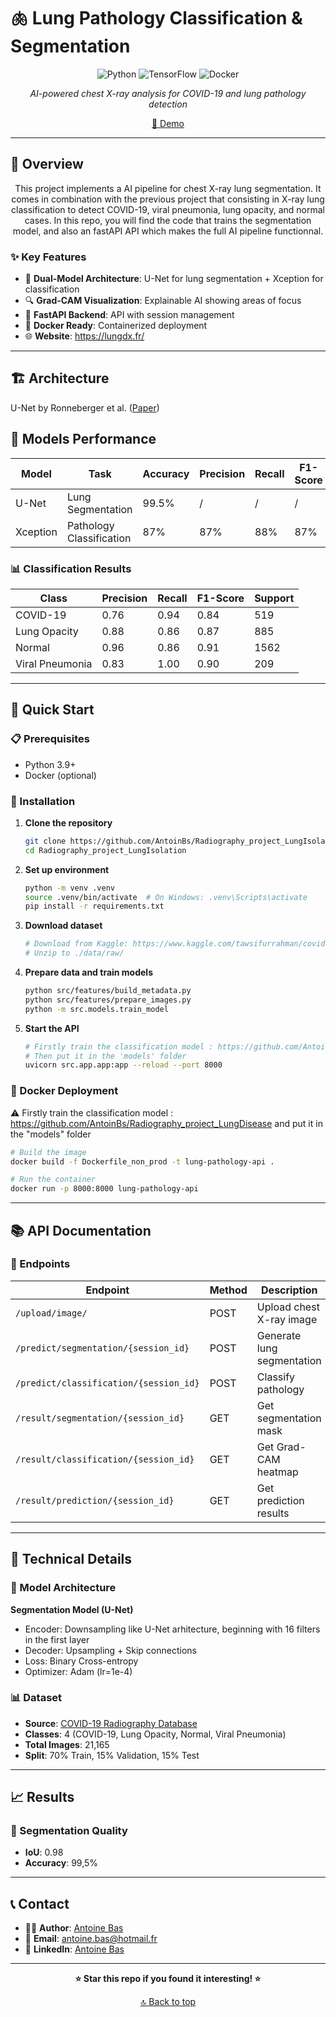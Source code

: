 # 🫁 Lung Pathology Classification & Segmentation

<div align="center">

![Python](https://img.shields.io/badge/Python-3.9-blue.svg)
![TensorFlow](https://img.shields.io/badge/TensorFlow-2.19-orange.svg)
![Docker](https://img.shields.io/badge/Docker-Ready-blue.svg)

*AI-powered chest X-ray analysis for COVID-19 and lung pathology detection*

[🚀 Demo](https://lungdx.fr)

</div>

---

## 🎯 Overview
<div align='center'>
This project implements a AI pipeline for chest X-ray lung segmentation.
It comes in combination with the previous project that consisting in X-ray lung classification to detect COVID-19, viral pneumonia, lung opacity, and normal cases.
In this repo, you will find the code that trains the segmentation model, and also an fastAPI API which makes the full AI pipeline functionnal.
</div>

### ✨ Key Features

- 🎯 **Dual-Model Architecture**: U-Net for lung segmentation + Xception for classification
- 🔍 **Grad-CAM Visualization**: Explainable AI showing areas of focus
- 🚀 **FastAPI Backend**: API with session management
- 🐳 **Docker Ready**: Containerized deployment
- 🌐 **Website**: https://lungdx.fr/


---

## 🏗️ Architecture

U-Net by Ronneberger et al. ([Paper](https://arxiv.org/abs/1505.04597))

## 🔧 Models Performance

| Model | Task | Accuracy | Precision | Recall | F1-Score | IoU
|-------|------|----------|-----------|---------|----------|----------|
| U-Net | Lung Segmentation | 99.5% | / | / | / | 98%
| Xception | Pathology Classification | 87% | 87% | 88% | 87% | /

### 📊 Classification Results


| Class | Precision | Recall | F1-Score | Support |
|-------|-----------|---------|----------|---------|
| COVID-19 | 0.76 | 0.94 | 0.84 | 519 |
| Lung Opacity | 0.88 | 0.86 | 0.87 | 885 |
| Normal | 0.96 | 0.86 | 0.91 | 1562 |
| Viral Pneumonia | 0.83 | 1.00 | 0.90 | 209 |

---

## 🚀 Quick Start

### 📋 Prerequisites

- Python 3.9+
- Docker (optional)

### 🔧 Installation

1. **Clone the repository**
   ```bash
   git clone https://github.com/AntoinBs/Radiography_project_LungIsolation.git
   cd Radiography_project_LungIsolation
   ```

2. **Set up environment**
   ```bash
   python -m venv .venv
   source .venv/bin/activate  # On Windows: .venv\Scripts\activate
   pip install -r requirements.txt
   ```

3. **Download dataset**
   ```bash
   # Download from Kaggle: https://www.kaggle.com/tawsifurrahman/covid19-radiography-database
   # Unzip to ./data/raw/
   ```

4. **Prepare data and train models**
   ```bash
   python src/features/build_metadata.py
   python src/features/prepare_images.py
   python -m src.models.train_model
   ```

5. **Start the API**
   ```bash
   # Firstly train the classification model : https://github.com/AntoinBs/Radiography_project_LungDisease   
   # Then put it in the 'models' folder
   uvicorn src.app.app:app --reload --port 8000
   ```


### 🐳 Docker Deployment
⚠️ Firstly train the classification model : https://github.com/AntoinBs/Radiography_project_LungDisease and put it in the "models" folder
```bash
# Build the image
docker build -f Dockerfile_non_prod -t lung-pathology-api .

# Run the container
docker run -p 8000:8000 lung-pathology-api
```

---

## 📚 API Documentation

### 🔗 Endpoints

| Endpoint | Method | Description |
|----------|--------|-------------|
| `/upload/image/` | POST | Upload chest X-ray image |
| `/predict/segmentation/{session_id}` | POST | Generate lung segmentation |
| `/predict/classification/{session_id}` | POST | Classify pathology |
| `/result/segmentation/{session_id}` | GET | Get segmentation mask |
| `/result/classification/{session_id}` | GET | Get Grad-CAM heatmap |
| `/result/prediction/{session_id}` | GET | Get prediction results |

---

## 🔬 Technical Details

### 🧠 Model Architecture

**Segmentation Model (U-Net)**
- Encoder: Downsampling like U-Net arhitecture, beginning with 16 filters in the first layer
- Decoder: Upsampling + Skip connections
- Loss: Binary Cross-entropy
- Optimizer: Adam (lr=1e-4)


### 📊 Dataset

- **Source**: [COVID-19 Radiography Database](https://www.kaggle.com/tawsifurrahman/covid19-radiography-database)
- **Classes**: 4 (COVID-19, Lung Opacity, Normal, Viral Pneumonia)
- **Total Images**: 21,165
- **Split**: 70% Train, 15% Validation, 15% Test

---

## 📈 Results

### 🎯 Segmentation Quality
- **IoU**: 0.98
- **Accuracy**: 99,5%

---

## 📞 Contact

- 👨‍💻 **Author**: [Antoine Bas](https://github.com/yourusername)
- 📧 **Email**: antoine.bas@hotmail.fr
- 💼 **LinkedIn**: [Antoine Bas](https://www.linkedin.com/in/antoine-bas/)

---

<div align="center">

**⭐ Star this repo if you found it interesting! ⭐**

[🔝 Back to top](#-lung-pathology-classification--segmentation)

</div>
